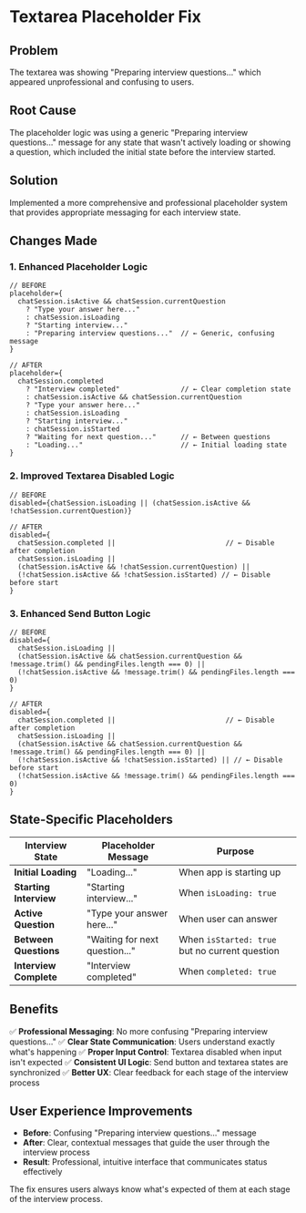 # Textarea Placeholder Fix

## Problem
The textarea was showing "Preparing interview questions..." which appeared unprofessional and confusing to users.

## Root Cause
The placeholder logic was using a generic "Preparing interview questions..." message for any state that wasn't actively loading or showing a question, which included the initial state before the interview started.

## Solution
Implemented a more comprehensive and professional placeholder system that provides appropriate messaging for each interview state.

## Changes Made

### 1. Enhanced Placeholder Logic
```tsx
// BEFORE
placeholder={
  chatSession.isActive && chatSession.currentQuestion 
    ? "Type your answer here..." 
    : chatSession.isLoading
    ? "Starting interview..."
    : "Preparing interview questions..."  // ← Generic, confusing message
}

// AFTER
placeholder={
  chatSession.completed
    ? "Interview completed"               // ← Clear completion state
    : chatSession.isActive && chatSession.currentQuestion 
    ? "Type your answer here..." 
    : chatSession.isLoading
    ? "Starting interview..."
    : chatSession.isStarted
    ? "Waiting for next question..."      // ← Between questions
    : "Loading..."                        // ← Initial loading state
}
```

### 2. Improved Textarea Disabled Logic
```tsx
// BEFORE
disabled={chatSession.isLoading || (chatSession.isActive && !chatSession.currentQuestion)}

// AFTER
disabled={
  chatSession.completed ||                           // ← Disable after completion
  chatSession.isLoading || 
  (chatSession.isActive && !chatSession.currentQuestion) ||
  (!chatSession.isActive && !chatSession.isStarted) // ← Disable before start
}
```

### 3. Enhanced Send Button Logic
```tsx
// BEFORE
disabled={
  chatSession.isLoading || 
  (chatSession.isActive && chatSession.currentQuestion && !message.trim() && pendingFiles.length === 0) ||
  (!chatSession.isActive && !message.trim() && pendingFiles.length === 0)
}

// AFTER
disabled={
  chatSession.completed ||                           // ← Disable after completion
  chatSession.isLoading || 
  (chatSession.isActive && chatSession.currentQuestion && !message.trim() && pendingFiles.length === 0) ||
  (!chatSession.isActive && !chatSession.isStarted) || // ← Disable before start
  (!chatSession.isActive && !message.trim() && pendingFiles.length === 0)
}
```

## State-Specific Placeholders

| Interview State | Placeholder Message | Purpose |
|----------------|-------------------|---------|
| **Initial Loading** | "Loading..." | When app is starting up |
| **Starting Interview** | "Starting interview..." | When `isLoading: true` |
| **Active Question** | "Type your answer here..." | When user can answer |
| **Between Questions** | "Waiting for next question..." | When `isStarted: true` but no current question |
| **Interview Complete** | "Interview completed" | When `completed: true` |

## Benefits

✅ **Professional Messaging**: No more confusing "Preparing interview questions..."
✅ **Clear State Communication**: Users understand exactly what's happening
✅ **Proper Input Control**: Textarea disabled when input isn't expected
✅ **Consistent UI Logic**: Send button and textarea states are synchronized
✅ **Better UX**: Clear feedback for each stage of the interview process

## User Experience Improvements

- **Before**: Confusing "Preparing interview questions..." message
- **After**: Clear, contextual messages that guide the user through the interview process
- **Result**: Professional, intuitive interface that communicates status effectively

The fix ensures users always know what's expected of them at each stage of the interview process.
